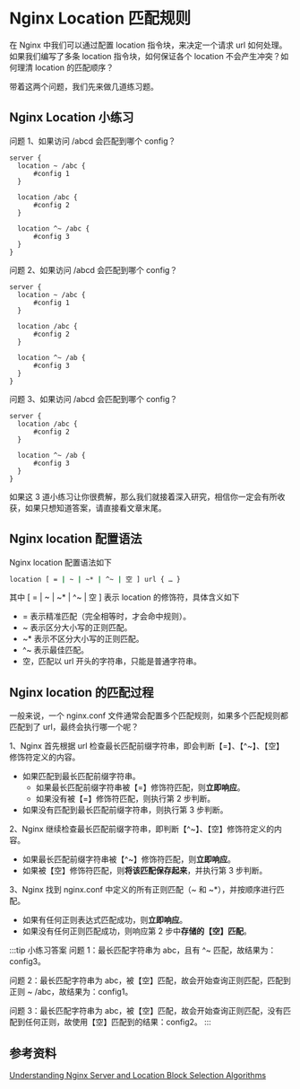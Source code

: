 # Nginx Location 匹配规则

在 Nginx 中我们可以通过配置 location 指令块，来决定一个请求 url 如何处理。如果我们编写了多条 location 指令块，如何保证各个 location 不会产生冲突？如何理清 location 的匹配顺序？

带着这两个问题，我们先来做几道练习题。

## Nginx Location 小练习

问题 1、如果访问 /abcd 会匹配到哪个 config？

```nginx
server {
  location ~ /abc {
      #config 1
  }

  location /abc {
      #config 2
  }

  location ^~ /abc {
      #config 3
  }
}
```

问题 2、如果访问 /abcd 会匹配到哪个 config？

```nginx
server {
  location ~ /abc {
      #config 1
  }

  location /abc {
      #config 2
  }

  location ^~ /ab {
      #config 3
  }
}
```

问题 3、如果访问 /abcd 会匹配到哪个 config？

```nginx
server {
  location /abc {
      #config 2
  }

  location ^~ /ab {
      #config 3
  }
}
```

如果这 3 道小练习让你很费解，那么我们就接着深入研究，相信你一定会有所收获，如果只想知道答案，请直接看文章末尾。

## Nginx location 配置语法

Nginx location 配置语法如下

```sh
location [ = | ~ | ~* | ^~ | 空 ] url { … }
```

其中 [ = | ~ | ~* | ^~ | 空 ] 表示 location 的修饰符，具体含义如下

- = 表示精准匹配（完全相等时，才会命中规则）。
- ~ 表示区分大小写的正则匹配。
- ~\* 表示不区分大小写的正则匹配。
- ^~ 表示最佳匹配。
- 空，匹配以 url 开头的字符串，只能是普通字符串。

## Nginx location 的匹配过程

一般来说，一个 nginx.conf 文件通常会配置多个匹配规则，如果多个匹配规则都匹配到了 url，最终会执行哪一个呢？

1、Nginx 首先根据 url 检查最长匹配前缀字符串，即会判断【=】、【^~】、【空】修饰符定义的内容。

- 如果匹配到最长匹配前缀字符串。
  - 如果最长匹配前缀字符串被【=】修饰符匹配，则**立即响应**。
  - 如果没有被【=】修饰符匹配，则执行第 2 步判断。
- 如果没有匹配到最长匹配前缀字符串，则执行第 3 步判断。

2、Nginx 继续检查最长匹配前缀字符串，即判断【^~】、【空】修饰符定义的内容。

- 如果最长匹配前缀字符串被【^~】修饰符匹配，则**立即响应**。
- 如果被【空】修饰符匹配，则**将该匹配保存起来**，并执行第 3 步判断。

3、Nginx 找到 nginx.conf 中定义的所有正则匹配（~ 和 ~\*），并按顺序进行匹配。

- 如果有任何正则表达式匹配成功，则**立即响应**。
- 如果没有任何正则匹配成功，则响应第 2 步中**存储的【空】匹配**。

:::tip 小练习答案
问题 1：最长匹配字符串为 abc，且有 ^~ 匹配，故结果为：config3。

问题 2：最长匹配字符串为 abc，被【空】匹配，故会开始查询正则匹配，匹配到正则 ~ /abc，故结果为：config1。

问题 3：最长匹配字符串为 abc，被【空】匹配，故会开始查询正则匹配，没有匹配到任何正则，故使用【空】匹配到的结果：config2。
:::

## 参考资料

[Understanding Nginx Server and Location Block Selection Algorithms](https://www.digitalocean.com/community/tutorials/understanding-nginx-server-and-location-block-selection-algorithms)
